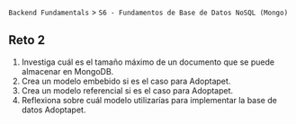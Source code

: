 `Backend Fundamentals` > `S6 - Fundamentos de Base de Datos NoSQL (Mongo)` 
	
## Reto 2

1. Investiga cuál es el tamaño máximo de un documento que se puede almacenar en MongoDB.
2. Crea un modelo embebido si es el caso para Adoptapet.
3. Crea un modelo referencial si es el caso para Adoptapet.
4. Reflexiona sobre cuál modelo utilizarías para implementar la base de datos Adoptapet.